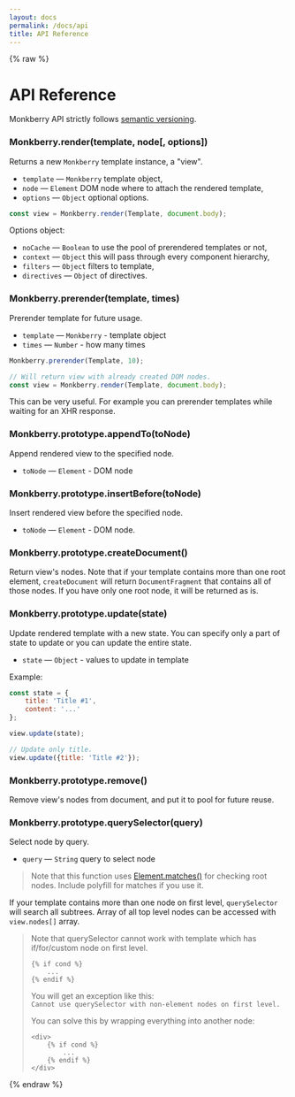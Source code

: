 ```yaml
---
layout: docs
permalink: /docs/api
title: API Reference
---
```

{% raw %} 
# API Reference

Monkberry API strictly follows [semantic versioning](http://semver.org).  

### Monkberry.render&#8203;(template, node[, options])

Returns a new `Monkberry` template instance, a "view".

* `template` — `Monkberry` template object,
* `node` — `Element` DOM node where to attach the rendered template,
* `options` — `Object` optional options.

```js
const view = Monkberry.render(Template, document.body);
```

Options object:

* `noCache` — `Boolean` to use the pool of prerendered templates or not, 
* `context` — `Object` this will pass through every component hierarchy, 
* `filters` — `Object` filters to template,
* `directives` — `Object` of directives.


### Monkberry.prerender&#8203;(template, times)

Prerender template for future usage.

* `template` — `Monkberry` - template object
* `times` — `Number` - how many times

```js
Monkberry.prerender(Template, 10);

// Will return view with already created DOM nodes.
const view = Monkberry.render(Template, document.body);
```

This can be very useful. For example you can prerender templates while waiting for an XHR response.

### Monkberry.prototype&#8203;.appendTo(toNode)

Append rendered view to the specified node.

* `toNode` — `Element` - DOM node

### Monkberry.prototype&#8203;.insertBefore(toNode)

Insert rendered view before the specified node.

* `toNode` — `Element` - DOM node.

### Monkberry.prototype&#8203;.createDocument()

Return view's nodes. Note that if your template contains more than one root element, `createDocument` will return `DocumentFragment` that contains all of those nodes. If you have only one root node, it will be returned as is.

### Monkberry.prototype&#8203;.update(state)

Update rendered template with a new state. You can specify only a part of state to update or you can update the entire state.

* `state` — `Object` - values to update in template

Example:

```js
const state = {
    title: 'Title #1',
    content: '...'
};

view.update(state);

// Update only title.
view.update({title: 'Title #2'});
```

### Monkberry.prototype&#8203;.remove()

Remove view's nodes from document, and put it to pool for future reuse.

### Monkberry.prototype&#8203;.querySelector(query)

Select node by query.

* `query` — `String` query to select node

> Note that this function uses [Element.matches()](https://developer.mozilla.org/en-US/docs/Web/API/Element/matches) for checking root nodes. Include polyfill for matches if you use it.

If your template contains more than one node on first level, `querySelector` will search all subtrees. Array of all top level nodes can be accessed with `view.nodes[]` array. 

> Note that querySelector cannot work with template which has if/for/custom node on first level.
>
> ```monk
> {% if cond %}
>     ...
> {% endif %}
> ```
>
> You will get an exception like this:  
> `Cannot use querySelector with non-element nodes on first level.`
> 
> You can solve this by wrapping everything into another node:
>
> ```monk
> <div>
>     {% if cond %}
>         ...
>     {% endif %}
> </div>
> ```
>
{% endraw %} 
